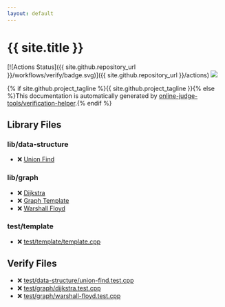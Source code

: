 ```yaml
---
layout: default
---
```


<!-- mathjax config similar to math.stackexchange -->
<script type="text/javascript" async
  src="https://cdnjs.cloudflare.com/ajax/libs/mathjax/2.7.5/MathJax.js?config=TeX-MML-AM_CHTML">
</script>
<script type="text/x-mathjax-config">
  MathJax.Hub.Config({
    TeX: { equationNumbers: { autoNumber: "AMS" }},
    tex2jax: {
      inlineMath: [ ['$','$'] ],
      processEscapes: true
    },
    "HTML-CSS": { matchFontHeight: false },
    displayAlign: "left",
    displayIndent: "2em"
  });
</script>

<script type="text/javascript" src="https://cdnjs.cloudflare.com/ajax/libs/jquery/3.4.1/jquery.min.js"></script>
<script src="https://cdn.jsdelivr.net/npm/jquery-balloon-js@1.1.2/jquery.balloon.min.js" integrity="sha256-ZEYs9VrgAeNuPvs15E39OsyOJaIkXEEt10fzxJ20+2I=" crossorigin="anonymous"></script>
<script type="text/javascript" src="assets/js/copy-button.js"></script>
<link rel="stylesheet" href="assets/css/copy-button.css" />


# {{ site.title }}

[![Actions Status]({{ site.github.repository_url }}/workflows/verify/badge.svg)]({{ site.github.repository_url }}/actions)
<a href="{{ site.github.repository_url }}"><img src="https://img.shields.io/github/last-commit/{{ site.github.owner_name }}/{{ site.github.repository_name }}" /></a>

{% if site.github.project_tagline %}{{ site.github.project_tagline }}{% else %}This documentation is automatically generated by <a href="https://github.com/online-judge-tools/verification-helper">online-judge-tools/verification-helper</a>.{% endif %}

## Library Files

<div id="cbed23bc82f8d451042dd45b42d995ac"></div>

### lib/data-structure

* :x: <a href="library/lib/data-structure/union-find.cpp.html">Union Find</a>


<div id="6e267a37887a7dcb68cbf7008d6c7e48"></div>

### lib/graph

* :x: <a href="library/lib/graph/dijkstra.cpp.html">Dijkstra</a>
* :x: <a href="library/lib/graph/graph-template.cpp.html">Graph Template</a>
* :x: <a href="library/lib/graph/warshall-floyd.cpp.html">Warshall Floyd</a>


<div id="3bd26683cf387f4976fcd993c9e66cb5"></div>

### test/template

* :x: <a href="library/test/template/template.cpp.html">test/template/template.cpp</a>


## Verify Files

* :x: <a href="verify/test/data-structure/union-find.test.cpp.html">test/data-structure/union-find.test.cpp</a>
* :x: <a href="verify/test/graph/dijkstra.test.cpp.html">test/graph/dijkstra.test.cpp</a>
* :x: <a href="verify/test/graph/warshall-floyd.test.cpp.html">test/graph/warshall-floyd.test.cpp</a>


